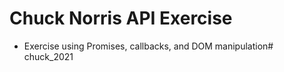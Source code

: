 # Chuck Norris API Exercise

* Exercise using Promises, callbacks, and DOM manipulation# chuck_2021
